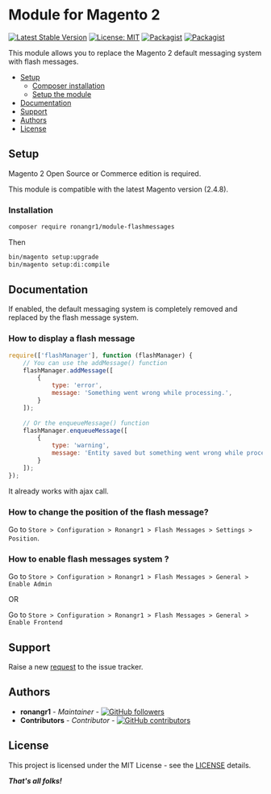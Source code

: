 # Module for Magento 2

[![Latest Stable Version](https://img.shields.io/packagist/v/ronangr1/module-flashmessages.svg?style=flat-square)](https://packagist.org/packages/ronangr1/module-flashmessages)
[![License: MIT](https://img.shields.io/github/license/ronangr1/m2-flashmessages.svg?style=flat-square)](./LICENSE)
[![Packagist](https://img.shields.io/packagist/dt/ronangr1/module-flashmessages.svg?style=flat-square)](https://packagist.org/packages/ronangr1/module-flashmessages/stats)
[![Packagist](https://img.shields.io/packagist/dm/ronangr1/module-flashmessages.svg?style=flat-square)](https://packagist.org/packages/ronangr1/module-flashmessages/stats)

This module allows you to replace the Magento 2 default messaging system with flash messages.

- [Setup](#setup)
    - [Composer installation](#composer-installation)
    - [Setup the module](#setup-the-module)
- [Documentation](#documentation)
- [Support](#support)
- [Authors](#authors)
- [License](#license)

## Setup

Magento 2 Open Source or Commerce edition is required.

This module is compatible with the latest Magento version (2.4.8).

### Installation

```bash
composer require ronangr1/module-flashmessages
```

Then

```bash
bin/magento setup:upgrade
bin/magento setup:di:compile
```

## Documentation

If enabled, the default messaging system is completely removed and replaced by the flash message system.

### How to display a flash message

```javascript
require(['flashManager'], function (flashManager) {
    // You can use the addMessage() function
    flashManager.addMessage([
        {
            type: 'error',
            message: 'Something went wrong while processing.',
        }
    ]);
    
    // Or the enqueueMessage() function
    flashManager.enqueueMessage([
        {
            type: 'warning',
            message: 'Entity saved but something went wrong while processing.',
        }
    ]);
});
```
It already works with ajax call.

### How to change the position of the flash message?

Go to `Store > Configuration > Ronangr1 > Flash Messages > Settings > Position`.

### How to enable flash messages system ?

Go to `Store > Configuration > Ronangr1 > Flash Messages > General > Enable Admin`

OR

Go to `Store > Configuration > Ronangr1 > Flash Messages > General > Enable Frontend`

## Support

Raise a new [request](https://github.com/ronangr1/m2-flashmessages/issues) to the issue tracker.

## Authors

- **ronangr1** - *Maintainer* - [![GitHub followers](https://img.shields.io/github/followers/ronangr1.svg?style=social)](https://github.com/ronangr1)
- **Contributors** - *Contributor* - [![GitHub contributors](https://img.shields.io/github/contributors/ronangr1/m2-flashmessages.svg?style=flat-square)](https://github.com/ronangr1/m2-flashmessages/graphs/contributors)

## License

This project is licensed under the MIT License - see the [LICENSE](./LICENSE) details.

***That's all folks!***
